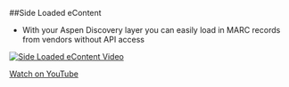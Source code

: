 ##Side Loaded eContent
- With your Aspen Discovery layer you can easily load in MARC records from vendors without API access

[![Side Loaded eContent Video](/manual/images/Side-Loads.png)](https://www.youtube.com/watch?v=lldsxjBgclE&list=PLV_OXyJ1D3Bjr49J9FQ3M0uNhiNv4E04f&index=5)


[Watch on YouTube](https://www.youtube.com/watch?v=lldsxjBgclE&list=PLV_OXyJ1D3Bjr49J9FQ3M0uNhiNv4E04f&index=5)
